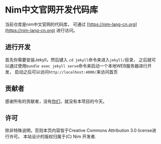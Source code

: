 # Nim中文官网开发代码库

当前仓库是nim中文官网的代码库，
可通过 [https://nim-lang-cn.org](https://nim-lang-cn.org) 进行访问。


## 进行开发

首先你需要安装Jekyll，然后键入 ``cd jekyll``命令来进入`jekyll/`目录， 
之后就可以通过使用`bundle exec jekyll serve`命令来启动一个本地WEB服务器进行开发， 
启动之后可以访问`http://localhost:4000/`来访问首页

## 贡献者

感谢所有的贡献者，没有[你们](https://github.com/nim-lang-cn/website/graphs/contributors)，就没有本项目的今天。


## 许可

除非特殊说明，否则本页内容皆于Creative Commons Attribution 3.0 license进行许可。
本站设计的版权归属于(C) Nim 开发者.
